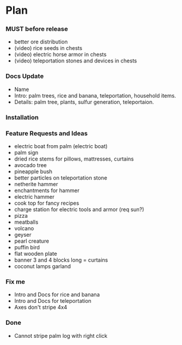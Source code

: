 # Plan

### MUST before release
- better ore distribution
- (video) rice seeds in chests
- (video) electric horse armor in chests
- (video) teleportation stones and devices in chests

### Docs Update
- Name
- Intro: palm trees, rice and banana, teleportation, household items.
- Details: palm tree, plants, sulfur generation, teleportaion.

### Installation

### Feature Requests and Ideas
- electric boat from palm (electric boat)
- palm sign
- dried rice stems for pillows, mattresses, curtains
- avocado tree
- pineapple bush
- better particles on teleportation stone
- netherite hammer
- enchantments for hammer
- electric hammer
- cook top for fancy recipes
- charge station for electric tools and armor (req sun?)
- pizza
- meatballs
- volcano
- geyser
- pearl creature
- puffin bird
- flat wooden plate
- banner 3 and 4 blocks long = curtains
- coconut lamps garland

### Fix me
- Intro and Docs for rice and banana
- Intro and Docs for teleportation
- Axes don't stripe 4x4

### Done
- Cannot stripe palm log with right click


